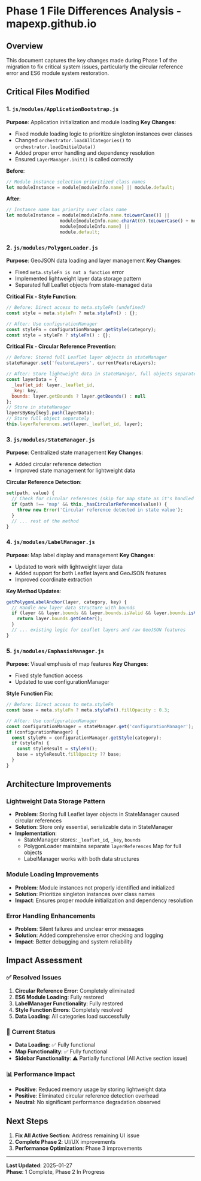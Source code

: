 # Phase 1 File Differences Analysis - mapexp.github.io

## Overview
This document captures the key changes made during Phase 1 of the migration to fix critical system issues, particularly the circular reference error and ES6 module system restoration.

## Critical Files Modified

### 1. `js/modules/ApplicationBootstrap.js`
**Purpose**: Application initialization and module loading
**Key Changes**:
- Fixed module loading logic to prioritize singleton instances over classes
- Changed `orchestrator.loadAllCategories()` to `orchestrator.loadInitialData()`
- Added proper error handling and dependency resolution
- Ensured `LayerManager.init()` is called correctly

**Before**:
```javascript
// Module instance selection prioritized class names
let moduleInstance = module[moduleInfo.name] || module.default;
```

**After**:
```javascript
// Instance name has priority over class name
let moduleInstance = module[moduleInfo.name.toLowerCase()] ||
                    module[moduleInfo.name.charAt(0).toLowerCase() + moduleInfo.name.slice(1)] ||
                    module[moduleInfo.name] ||
                    module.default;
```

### 2. `js/modules/PolygonLoader.js`
**Purpose**: GeoJSON data loading and layer management
**Key Changes**:
- Fixed `meta.styleFn is not a function` error
- Implemented lightweight layer data storage pattern
- Separated full Leaflet objects from state-managed data

**Critical Fix - Style Function**:
```javascript
// Before: Direct access to meta.styleFn (undefined)
const style = meta.styleFn ? meta.styleFn() : {};

// After: Use configurationManager
const styleFn = configurationManager.getStyle(category);
const style = styleFn ? styleFn() : {};
```

**Critical Fix - Circular Reference Prevention**:
```javascript
// Before: Stored full Leaflet layer objects in stateManager
stateManager.set('featureLayers', currentFeatureLayers);

// After: Store lightweight data in stateManager, full objects separately
const layerData = {
  _leaflet_id: layer._leaflet_id,
  _key: key,
  bounds: layer.getBounds ? layer.getBounds() : null
};
// Store in stateManager
layersByKey[key].push(layerData);
// Store full object separately
this.layerReferences.set(layer._leaflet_id, layer);
```

### 3. `js/modules/StateManager.js`
**Purpose**: Centralized state management
**Key Changes**:
- Added circular reference detection
- Improved state management for lightweight data

**Circular Reference Detection**:
```javascript
set(path, value) {
  // Check for circular references (skip for map state as it's handled specially)
  if (path !== 'map' && this._hasCircularReference(value)) {
    throw new Error('Circular reference detected in state value');
  }
  // ... rest of the method
}
```

### 4. `js/modules/LabelManager.js`
**Purpose**: Map label display and management
**Key Changes**:
- Updated to work with lightweight layer data
- Added support for both Leaflet layers and GeoJSON features
- Improved coordinate extraction

**Key Method Updates**:
```javascript
getPolygonLabelAnchor(layer, category, key) {
  // Handle new layer data structure with bounds
  if (layer && layer.bounds && layer.bounds.isValid && layer.bounds.isValid()) {
    return layer.bounds.getCenter();
  }
  // ... existing logic for Leaflet layers and raw GeoJSON features
}
```

### 5. `js/modules/EmphasisManager.js`
**Purpose**: Visual emphasis of map features
**Key Changes**:
- Fixed style function access
- Updated to use configurationManager

**Style Function Fix**:
```javascript
// Before: Direct access to meta.styleFn
const base = meta.styleFn ? meta.styleFn().fillOpacity : 0.3;

// After: Use configurationManager
const configurationManager = stateManager.get('configurationManager');
if (configurationManager) {
  const styleFn = configurationManager.getStyle(category);
  if (styleFn) {
    const styleResult = styleFn();
    base = styleResult.fillOpacity ?? base;
  }
}
```

## Architecture Improvements

### Lightweight Data Storage Pattern
- **Problem**: Storing full Leaflet layer objects in StateManager caused circular references
- **Solution**: Store only essential, serializable data in StateManager
- **Implementation**: 
  - StateManager stores: `_leaflet_id`, `_key`, `bounds`
  - PolygonLoader maintains separate `layerReferences` Map for full objects
  - LabelManager works with both data structures

### Module Loading Improvements
- **Problem**: Module instances not properly identified and initialized
- **Solution**: Prioritize singleton instances over class names
- **Impact**: Ensures proper module initialization and dependency resolution

### Error Handling Enhancements
- **Problem**: Silent failures and unclear error messages
- **Solution**: Added comprehensive error checking and logging
- **Impact**: Better debugging and system reliability

## Impact Assessment

### ✅ **Resolved Issues**
1. **Circular Reference Error**: Completely eliminated
2. **ES6 Module Loading**: Fully restored
3. **LabelManager Functionality**: Fully restored
4. **Style Function Errors**: Completely resolved
5. **Data Loading**: All categories load successfully

### 🔄 **Current Status**
- **Data Loading**: ✅ Fully functional
- **Map Functionality**: ✅ Fully functional
- **Sidebar Functionality**: ⚠️ Partially functional (All Active section issue)

### 📊 **Performance Impact**
- **Positive**: Reduced memory usage by storing lightweight data
- **Positive**: Eliminated circular reference detection overhead
- **Neutral**: No significant performance degradation observed

## Next Steps

1. **Fix All Active Section**: Address remaining UI issue
2. **Complete Phase 2**: UI/UX improvements
3. **Performance Optimization**: Phase 3 improvements

---

**Last Updated**: 2025-01-27  
**Phase**: 1 Complete, Phase 2 In Progress